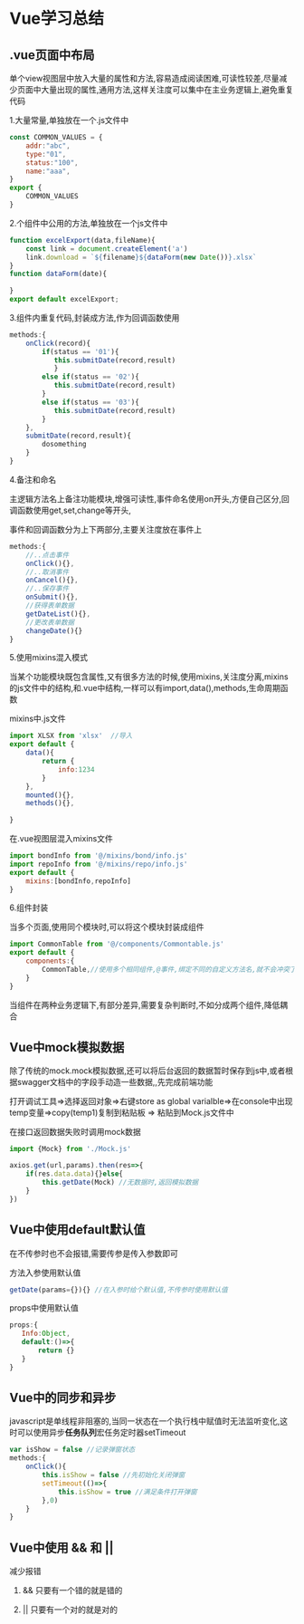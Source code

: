 # Vue学习总结



## .vue页面中布局

单个view视图层中放入大量的属性和方法,容易造成阅读困难,可读性较差,尽量减少页面中大量出现的属性,通用方法,这样关注度可以集中在主业务逻辑上,避免重复代码

1.大量常量,单独放在一个.js文件中

```js
const COMMON_VALUES = {
    addr:"abc",
    type:"01",
    status:"100",
    name:"aaa", 
} 
export {
	COMMON_VALUES
}
```

2.个组件中公用的方法,单独放在一个js文件中

```js
function excelExport(data,fileName){
    const link = document.createElement('a')
    link.download = `${filename}${dataForm(new Date())}.xlsx`
}
function dataForm(date){
    
}
export default excelExport;
```

3.组件内重复代码,封装成方法,作为回调函数使用

```js
methods:{
    onClick(record){
        if(status == '01'){
           this.submitDate(record,result)
           }
		else if(status == '02'){
           this.submitDate(record,result)
        }
       	else if(status == '03'){
           this.submitDate(record,result)
        }
    },
    submitDate(record,result){
        dosomething
    }
}
```

4.备注和命名

主逻辑方法名上备注功能模块,增强可读性,事件命名使用on开头,方便自己区分,回调函数使用get,set,change等开头,

事件和回调函数分为上下两部分,主要关注度放在事件上

```js
methods:{
    //..点击事件
    onClick(){},
    //..取消事件
	onCancel(){},
    //..保存事件
    onSubmit(){},
    //获得表单数据
	getDateList(){},
    //更改表单数据
   	changeDate(){}     
}
```

5.使用mixins混入模式

当某个功能模块既包含属性,又有很多方法的时候,使用mixins,关注度分离,mixins的js文件中的结构,和.vue中结构,一样可以有import,data(),methods,生命周期函数

mixins中.js文件

```js
import XLSX from 'xlsx'  //导入
export default {
    data(){
        return {
            info:1234
        }
    },
    mounted(){},
    methods(){},
    
}
```

在.vue视图层混入mixins文件

```js
import bondInfo from '@/mixins/bond/info.js'
import repoInfo from '@/mixins/repo/info.js'
export default {
    mixins:[bondInfo,repoInfo]
}
```

6.组件封装

当多个页面,使用同个模块时,可以将这个模块封装成组件

```js
import CommonTable from '@/components/Commontable.js'
export default {
    components:{ 
        CommonTable,//使用多个相同组件,@事件,绑定不同的自定义方法名,就不会冲突了
    }
}
```

当组件在两种业务逻辑下,有部分差异,需要复杂判断时,不如分成两个组件,降低耦合

## Vue中mock模拟数据

除了传统的mock.mock模拟数据,还可以将后台返回的数据暂时保存到js中,或者根据swagger文档中的字段手动造一些数据,,先完成前端功能

打开调试工具=>选择返回对象=>右键store as global varialble=>在console中出现temp变量=>copy(temp1)复制到粘贴板 => 粘贴到Mock.js文件中 

在接口返回数据失败时调用mock数据

```js
import {Mock} from './Mock.js'

axios.get(url,params).then(res=>{
    if(res.data.data){}else{
        this.getDate(Mock) //无数据时,返回模拟数据
    }
})
```

## Vue中使用default默认值

在不传参时也不会报错,需要传参是传入参数即可

方法入参使用默认值

```js
getDate(params={}){} //在入参时给个默认值,不传参时使用默认值
```

props中使用默认值

```js
props:{
   Info:Object,
   default:()=>{
       return {}
   }
}
```

## Vue中的同步和异步

javascript是单线程非阻塞的,当同一状态在一个执行栈中赋值时无法监听变化,这时可以使用异步**任务队列**宏任务定时器setTimeout

```js
var isShow = false //记录弹窗状态
methods:{
    onClick(){
        this.isShow = false //先初始化关闭弹窗
        setTimeout(()=>{
            this.isShow = true //满足条件打开弹窗
        },0)
    }
}
```

## Vue中使用 && 和 ||

减少报错

1. && 只要有一个错的就是错的

2. || 只要有一个对的就是对的